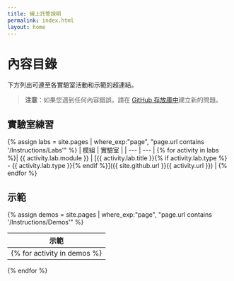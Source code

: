 ```yaml
---
title: 線上託管說明
permalink: index.html
layout: home
---
```


# 內容目錄

下方列出可連至各實驗室活動和示範的超連結。

> **注意**：如果您遇到任何內容錯誤，請在 [GitHub 存放庫中](https://github.com/MicrosoftLearning/PL-300-Microsoft-Power-BI-Data-Analyst/issues/new/choose)建立新的問題。

## 實驗室練習

{% assign labs = site.pages | where_exp:"page", "page.url contains '/Instructions/Labs'" %}
| 模組 | 實驗室 |
| --- | --- | 
{% for activity in labs  %}| {{ activity.lab.module }} | [{{ activity.lab.title }}{% if activity.lab.type %} - {{ activity.lab.type }}{% endif %}]({{ site.github.url }}{{ activity.url }}) |
{% endfor %}

## 示範

{% assign demos = site.pages | where_exp:"page", "page.url contains '/Instructions/Demos'" %}

| 示範 |
| --- |
{% for activity in demos  %}| [{{ activity.demo.title }}]({{ site.github.url }}{{ activity.url }}) |
{% endfor %}
